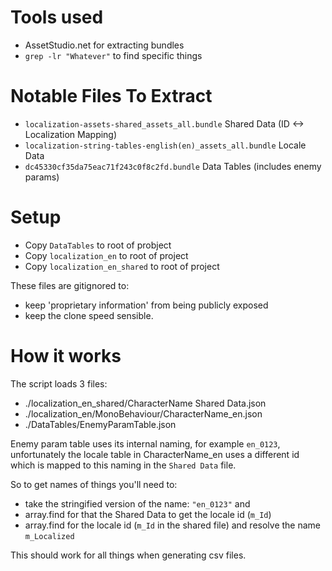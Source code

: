 # Tools used
- AssetStudio.net for extracting bundles
- `grep -lr "Whatever"` to find specific things

# Notable Files To Extract
- `localization-assets-shared_assets_all.bundle` Shared Data (ID <-> Localization Mapping)
- `localization-string-tables-english(en)_assets_all.bundle` Locale Data
- `dc45330cf35da75eac71f243c0f8c2fd.bundle` Data Tables (includes enemy params)

# Setup
- Copy `DataTables` to root of probject
- Copy `localization_en` to root of project
- Copy `localization_en_shared` to root of project

These files are gitignored to:

- keep 'proprietary information' from being publicly exposed
- keep the clone speed sensible.

# How it works

The script loads 3 files:
- ./localization_en_shared/CharacterName Shared Data.json
- ./localization_en/MonoBehaviour/CharacterName_en.json
- ./DataTables/EnemyParamTable.json

Enemy param table uses its internal naming, for example `en_0123`, unfortunately the locale table in CharacterName_en uses a different id which is mapped to this naming in the `Shared Data` file.

So to get names of things you'll need to:
- take the stringified version of the name: `"en_0123"` and 
- array.find for that the Shared Data to get the locale id (`m_Id`)
- array.find for the locale id (`m_Id` in the shared file)  and resolve the name `m_Localized`

This should work for all things when generating csv files.
